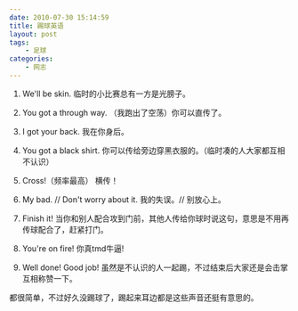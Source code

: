 ```yaml
---
date: 2010-07-30 15:14:59
title: 踢球英语
layout: post
tags:
    - 足球
categories:
    - 网志
---
```

1. We'll be skin.
临时的小比赛总有一方是光膀子。

2. You got a through way.
（我跑出了空荡）你可以直传了。

3. I got your back.
我在你身后。

4. You got a black shirt.
你可以传给旁边穿黑衣服的。（临时凑的人大家都互相不认识）

5. Cross!（频率最高）
横传！

6. My bad. // Don't worry about it.
我的失误。// 别放心上。

7. Finish it!
当你和别人配合攻到门前，其他人传给你球时说这句，意思是不用再传球配合了，赶紧打门。


8. You're on fire!
你真tmd牛逼!


9. Well done! Good job!
虽然是不认识的人一起踢，不过结束后大家还是会击掌互相称赞一下。

都很简单，不过好久没踢球了，踢起来耳边都是这些声音还挺有意思的。
